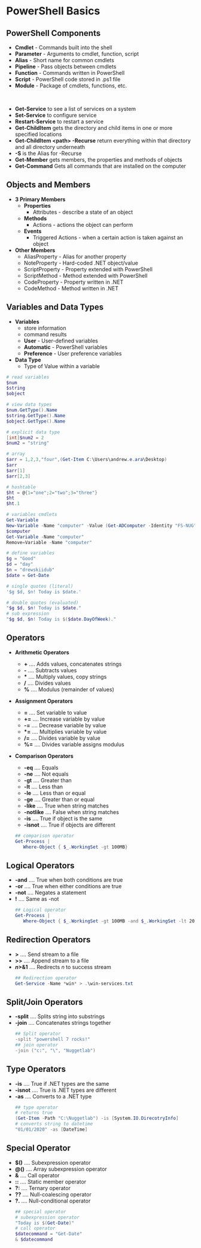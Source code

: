 # PowerShell Basics

## PowerShell Components
- **Cmdlet** - Commands built into the shell
- **Parameter** - Arguments to cmdlet, function, script
- **Alias** - Short name for common cmdlets
- **Pipeline** - Pass objects between cmdlets
- **Function** - Commands written in PowerShell
- **Script** - PowerShell code stored in .ps1 file
- **Module** - Package of cmdlets, functions, etc.

</br>

- **Get-Service** to see a list of services on a system  
- **Set-Service** to configure service  
- **Restart-Service** to restart a service  
- **Get-ChildItem** gets the directory and child items in one or more specified locations  
- **Get-ChildItem \<path> -Recurse** return everything within that directory and all directory underneath   
- **-S** is the Alias for -Recurse
- **Get-Member** gets members, the properties and methods of objects
- **Get-Command** Gets all commands that are installed on the computer
 
## Objects and Members

- **3 Primary Members**  
   - **Properties**  
      - Attributes - describe a state of an object
   - **Methods**  
      - Actions - actions the object can perform 
   - **Events**  
      - Triggered Actions - when a certain action is taken against an object
- **Other Members**
  - AliasProperty - Alias for another property
  - NoteProperty - Hard-coded .NET object/value
  - ScriptProperty - Property extended with PowerShell
  - ScriptMethod - Method extended with PowerShell
  - CodeProperty - Property written in .NET
  - CodeMethod - Method written in .NET

## Variables and Data Types
- **Variables** 
  - store information
  - command results
  - **User** - User-defined variables
  - **Automatic** - PowerShell variables
  - **Preference** - User preference variables
- **Data Type**
  - Type of Value within a variable
```PowerShell
# read variables
$num
$string
$object

# view data types
$num.GetType().Name
$string.GetType().Name
$object.GetType().Name

# explicit data type
[int]$num2 = 2
$num2 = "string"

# array
$arr = 1,2,3,"four",(Get-Item C:\Users\andrew.e.ara\Desktop)
$arr
$arr[1]
$arr[2,3]

# hashtable
$ht = @{1="one";2="two";3="three"}
$ht
$ht.1

# variables cmdlets
Get-Variable
New-Variable -Name "computer" -Value (Get-ADComputer -Identity "FS-NUG")
$computer
Get-Variable -Name "computer"
Remove=Variable -Name "computer"

# define variables
$g = "Good"
$d = "day"
$n = "drewskiidub"
$date = Get-Date

# single quotes (literal)
'$g $d, $n! Today is $date.'

# double quotes (evaluated)
"$g $d, $n! Today is $date."
# sub expression
"$g $d, $n! Today is $($date.DayOfWeek)."

```

## Operators
- **Arithmetic Operators**
  - **+** .... Adds values, concatenates strings
  - **-** .... Subtracts values
  - **\*** .... Multiply values, copy strings
  - **/** .... Divides values
  - **%** .... Modulus (remainder of values)
- **Assignment Operators**
  - **=** .... Set variable to value
  - **+=** .... Increase variable by value
  - **-=** .... Decrease variable by value
  - **\*=** .... Multiplies variable by value
  - **/=** .... Divides variable by value
  - **%=** .... Divides variable assigns modulus
- **Comparison Operators**
  - **-eq** .... Equals
  - **-ne** .... Not equals
  - **-gt** .... Greater than
  - **-lt** .... Less than
  - **-le** .... Less than or equal
  - **-ge** .... Greater than or equal
  - **-like** .... True when string matches
  - **-notlike** .... False when string matches
  - **-is** .... True if object is the same
  - **-isnot** .... True if objects are different
   
   ```PowerShell
   ## comparison operator
   Get-Process | 
      Where-Object { $_.WorkingSet -gt 100MB}
   ```
## Logical Operators
   - **-and** .... True when both conditions are true
   - **-or** .... True when either conditions are true
   - **-not** .... Negates a statement
   - **!** .... Same as -not
      ```PowerShell
      ## Logical operator
      Get-Process | 
         Where-Object { $_.WorkingSet -gt 100MB -and $_.WorkingSet -lt 200MB }
      ```

## Redirection Operators
   - **>** .... Send stream to a file
   - **>>** .... Append stream to a file
   - ***n*>&1** .... Redirects *n* to success stream
      ```PowerShell
      ## Redirection operator
      Get-Service -Name *win* > .\win-services.txt
      ```

## Split/Join Operators
   - **-split** .... Splits string into substrings
   - **-join** .... Concatenates strings together
      ```PowerShell
      ## Split operator
      -split "powershell 7 rocks!"
      ## join operator
      -join ("c:", "\", "Nuggetlab")
      ```
## Type Operators
   - **-is** .... True if .NET types are the same
   - **-isnot** .... True is .NET types are different
   - **-as** .... Converts to a .NET type
      ```PowerShell
      ## type operator
      # returns true
      (Get-Item -Path "C:\Nuggetlab") -is [System.IO.DirecotryInfo]
      # converts string to datetime
      "01/01/2020" -as [DateTime]
      ```
## Special Operator
   - **$()** .... Subexpression operator
   - **@()** .... Array subexpression operator
   - **&** .... Call operator
   - **::** .... Static member operator
   - **?:** .... Ternary operator
   - **??** .... Null-coalescing operator
   - **?.** .... Null-conditional operator
      ```PowerShell
      ## special operator
      # subexpression operator
      "Today is $(Get-Date)"
      # call operator
      $datecommand = "Get-Date"
      & $datecommand
      ```